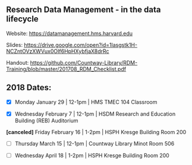 ## Research Data Management - in the data lifecycle

Website: https://datamanagement.hms.harvard.edu

Slides: https://drive.google.com/open?id=1lasgstk1H-NCZntOVzXWVux0OIf6HpHXybfjaX8drRc

Handout: https://github.com/Countway-Library/RDM-Training/blob/master/201708_RDM_Checklist.pdf

## 2018 Dates:
- [x] Monday January 29 | 12-1pm |  HMS TMEC 104 Classroom

- [x] Wednesday February 7 | 12-1pm | HSDM Research and Education Building (REB) Auditorium

**[canceled]** Friday February 16 | 1-2pm | HSPH Kresge Building Room 200

- [ ] Thursday March 15 | 12-1pm | Countway Library Minot Room 506

- [ ] Wednesday April 18 | 1-2pm | HSPH Kresge Building Room 200
